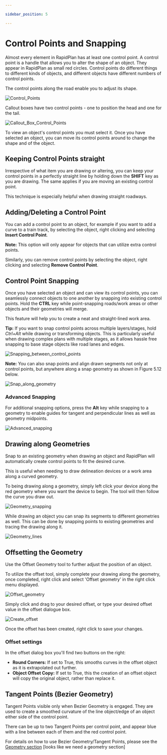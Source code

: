 ```yaml
---

sidebar_position: 5

---
```

# Control Points and Snapping

Almost every element in RapidPlan has at least one control point. A control point is a handle that allows you to alter the shape of an object. They appear in RapidPlan as small red circles. Control points do different things to different kinds of objects, and different objects have different numbers of control points.

The control points along the road enable you to adjust its shape.

![Control_Points](./assets/Control_Points.png)

Callout boxes have two control points - one to position the head and one for the tail.

![Callout_Box_Control_Points](./assets/Callout_Box_Control_Points.png)

To view an object's control points you must select it. Once you have selected an object, you can move its control points around to change the shape and of the object.

## Keeping Control Points straight

Irrespective of what item you are drawing or altering, you can keep your control points in a perfectly straight line by holding down the **SHIFT** key as you are drawing. The same applies if you are moving an existing control point.

This technique is especially helpful when drawing straight roadways.

## Adding/Deleting a Control Point

You can add a control point to an object, for example if you want to add a curve to a train track, by selecting the object, right clicking and selecting **Insert Control Point**.

**Note:** This option will only appear for objects that can utilize extra control points.

Similarly, you can remove control points by selecting the object, right clicking and selecting **Remove Control Point**.

## Control Point Snapping

Once you have selected an object and can view its control points, you can seamlessly connect objects to one another by snapping into existing control points. Hold the **CTRL** key while point-snapping roads/work areas or other objects and their geometries will merge.

This feature will help you to create a neat and straight-lined work area.

**Tip:** If you want to snap control points across multiple layers/stages, hold *Ctrl+Alt* while drawing or transforming objects. This is particularly useful when drawing complex plans with multiple stages, as it allows hassle free snapping to base stage objects like road lanes and edges.

![Snapping_between_control_points](./assets/Snapping_between_control_points.png)

**Note:** You can also snap points and align drawn segments not only at control points, but anywhere along a snap geometry as shown in Figure 5.12 below.

![Snap_along_geometry](./assets/Snap_along_geometry.png)

### Advanced Snapping

For additional snapping options, press the **Alt** key while snapping to a geometry to enable guides for tangent and perpendicular lines as well as geometry midpoints.

![Advanced_snapping](./assets/Advanced_snapping.png)

## Drawing along Geometries

Snap to an existing geometry when drawing an object and RapidPlan will automatically create control points to fit the desired curve.

This is useful when needing to draw delineation devices or a work area along a curved geometry.

To being drawing along a geometry, simply left click your device along the red geometry where you want the device to begin. The tool will then follow the curve you draw out.

![Geometry_snapping](./assets/Geometry_snapping.png)

While drawing an object you can snap its segments to different geometries as well. This can be done by snapping points to existing geometries and tracing the drawing along it.

![Geometry_lines](./assets/Geometry_lines.png)

## Offsetting the Geometry

Use the Offset Geometry tool to further adjust the position of an object.

To utilize the offset tool, simply complete your drawing along the geometry, once completed, right click and select 'Offset geometry' in the right click menu displayed.

![Offset_geometry](./assets/Offset_geometry.png)

Simply click and drag to your desired offset, or type your desired offset value in the offset dialogue box.

![Create_offset](./assets/Create_offset.png)

Once the offset has been created, right click to save your changes.

### Offset settings

In the offset dialog box you'll find two buttons on the right:

- **Round Corners:** If set to True, this smooths curves in the offset object as it is extrapolated out further.
- **Object Offset Copy:** If set to True, this the creation of an offset object will copy the original object, rather than replace it.

## Tangent Points (Bezier Geometry)

Tangent Points visible only when Bezier Geometry is engaged. They are used to create a smoothed curvature of the line object/edge of an object either side of the control point. 

There can be up to two Tangent Points per control point, and appear blue with a line between each of them and the red control point.

For details on how to use Bezier Geometry/Tangent Points, please see the [Geometry section](\docs\rapidplan) [looks like we need a geometry section]